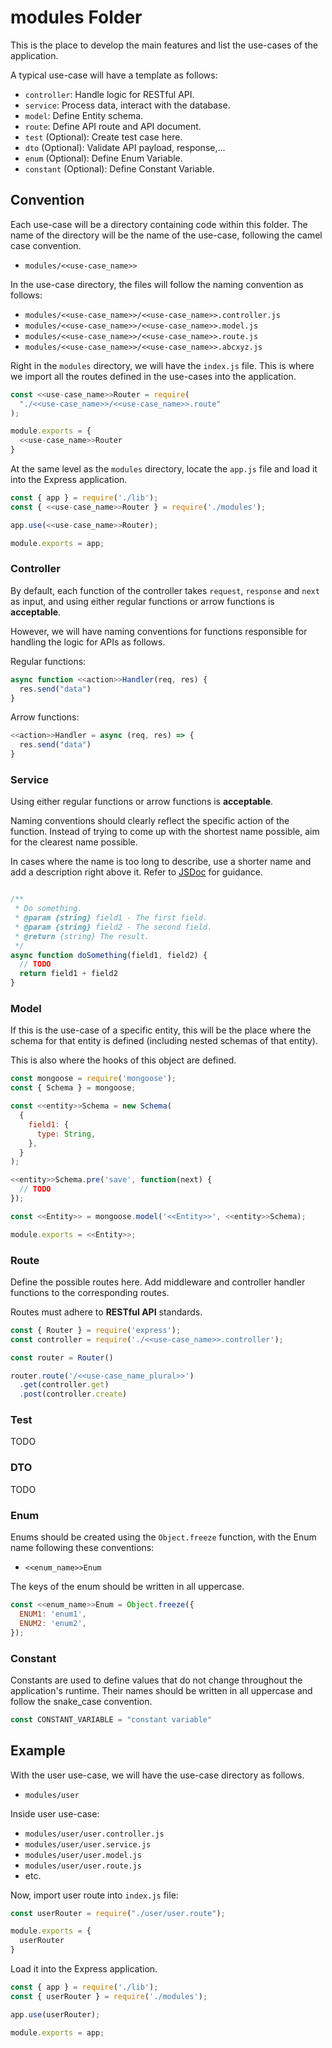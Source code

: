 # modules Folder

This is the place to develop the main features and list the use-cases of the application.

A typical use-case will have a template as follows:

- `controller`: Handle logic for RESTful API.
- `service`: Process data, interact with the database.
- `model`: Define Entity schema.
- `route`: Define API route and API document.
- `test` (Optional): Create test case here.
- `dto` (Optional): Validate API payload, response,...
- `enum` (Optional): Define Enum Variable.
- `constant` (Optional): Define Constant Variable.

## Convention

Each use-case will be a directory containing code within this folder.
The name of the directory will be the name of the use-case, following the camel case convention.

- `modules/<<use-case_name>>`

In the use-case directory, the files will follow the naming convention as follows:

- `modules/<<use-case_name>>/<<use-case_name>>.controller.js`
- `modules/<<use-case_name>>/<<use-case_name>>.model.js`
- `modules/<<use-case_name>>/<<use-case_name>>.route.js`
- `modules/<<use-case_name>>/<<use-case_name>>.abcxyz.js`

Right in the `modules` directory, we will have the `index.js` file.
This is where we import all the routes defined in the use-cases into the application.

```js
const <<use-case_name>>Router = require(
  "./<<use-case_name>>/<<use-case_name>>.route"
);

module.exports = {
  <<use-case_name>>Router
}
```

At the same level as the `modules` directory, locate the `app.js` file and load it into the Express application.

```js
const { app } = require('./lib');
const { <<use-case_name>>Router } = require('./modules');

app.use(<<use-case_name>>Router);

module.exports = app;
```

### Controller

By default, each function of the controller takes `request`, `response` and `next` as input,
and using either regular functions or arrow functions is **acceptable**.

However, we will have naming conventions for functions responsible for handling the logic for APIs as follows.

Regular functions:

```js
async function <<action>>Handler(req, res) {
  res.send("data")
}
```

Arrow functions:

```js
<<action>>Handler = async (req, res) => {
  res.send("data")
}
```

### Service

Using either regular functions or arrow functions is **acceptable**.

Naming conventions should clearly reflect the specific action of the function.
Instead of trying to come up with the shortest name possible, aim for the clearest name possible.

In cases where the name is too long to describe, use a shorter name and add a description right above it.
Refer to [JSDoc](https://jsdoc.app/howto-commonjs-modules) for guidance.

```js

/**
 * Do something.
 * @param {string} field1 - The first field.
 * @param {string} field2 - The second field.
 * @return {string} The result.
 */
async function doSomething(field1, field2) {
  // TODO
  return field1 + field2
}
```

### Model

If this is the use-case of a specific entity,
this will be the place where the schema for that entity is defined (including nested schemas of that entity).

This is also where the hooks of this object are defined.

```js
const mongoose = require('mongoose');
const { Schema } = mongoose;

const <<entity>>Schema = new Schema(
  {
    field1: {
      type: String,
    },
  }
);

<<entity>>Schema.pre('save', function(next) {
  // TODO
});

const <<Entity>> = mongoose.model('<<Entity>>', <<entity>>Schema);

module.exports = <<Entity>>;
```

### Route

Define the possible routes here. Add middleware and controller handler functions to the corresponding routes.

Routes must adhere to **RESTful API** standards.

```js
const { Router } = require('express');
const controller = require('./<<use-case_name>>.controller');

const router = Router()

router.route('/<<use-case_name_plural>>')
  .get(controller.get)
  .post(controller.create)
```

### Test

TODO

### DTO

TODO

### Enum

Enums should be created using the `Object.freeze` function, with the Enum name following these conventions:

- `<<enum_name>>Enum`

The keys of the enum should be written in all uppercase.

```js
const <<enum_name>>Enum = Object.freeze({
  ENUM1: 'enum1',
  ENUM2: 'enum2',
});
```

### Constant

Constants are used to define values that do not change throughout the application's runtime.
Their names should be written in all uppercase and follow the snake_case convention.

```js
const CONSTANT_VARIABLE = "constant variable"
```

## Example

With the user use-case, we will have the use-case directory as follows.

- `modules/user`

Inside user use-case:

- `modules/user/user.controller.js`
- `modules/user/user.service.js`
- `modules/user/user.model.js`
- `modules/user/user.route.js`
- etc.

Now, import user route into `index.js` file:

```js
const userRouter = require("./user/user.route");

module.exports = {
  userRouter
}
```

Load it into the Express application.

```js
const { app } = require('./lib');
const { userRouter } = require('./modules');

app.use(userRouter);

module.exports = app;
```
